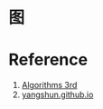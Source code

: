 # 图

# Reference
1. [Algorithms 3rd]()
2. [yangshun.github.io](https://yangshun.github.io/tech-interview-handbook/algorithms/graph)